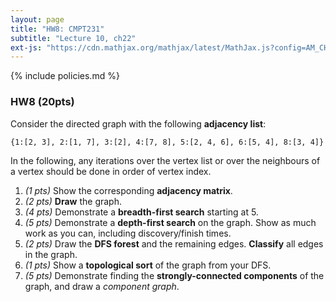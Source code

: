 ```yaml
---
layout: page
title: "HW8: CMPT231"
subtitle: "Lecture 10, ch22"
ext-js: "https://cdn.mathjax.org/mathjax/latest/MathJax.js?config=AM_CHTML"
---
```


{% include policies.md %}

### HW8 (20pts)
Consider the directed graph with the following **adjacency list**:

`{1:[2, 3], 2:[1, 7], 3:[2], 4:[7, 8], 5:[2, 4, 6], 6:[5, 4], 8:[3, 4]}`

In the following, any iterations over the vertex list or over the
neighbours of a vertex should be done in order of vertex index.

1. *(1 pts)* Show the corresponding **adjacency matrix**.
2. *(2 pts)* **Draw** the graph.
3. *(4 pts)* Demonstrate a **breadth-first search** starting at 5.
4. *(5 pts)* Demonstrate a **depth-first search** on the graph.
  Show as much work as you can, including discovery/finish times.
5. *(2 pts)* Draw the **DFS forest** and the remaining edges.
  **Classify** all edges in the graph.
6. *(1 pts)* Show a **topological sort** of the graph from your DFS.
7. *(5 pts)* Demonstrate finding the **strongly-connected components**
  of the graph, and draw a *component graph*.
